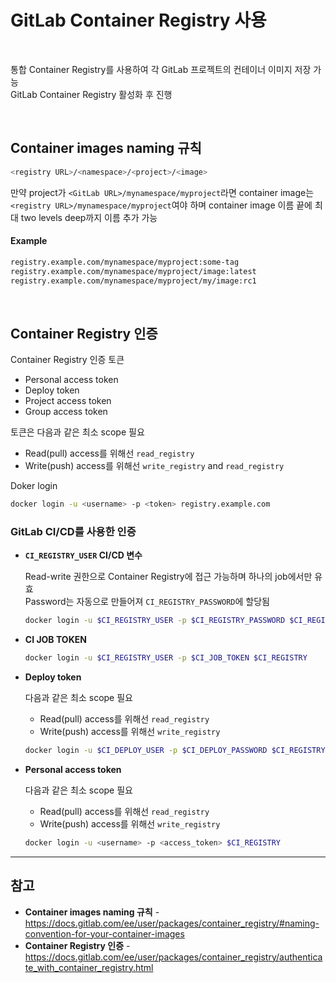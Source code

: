 # GitLab Container Registry 사용

<br>

통합 Container Registry를 사용하여 각 GitLab 프로젝트의 컨테이너 이미지 저장 가능  
GitLab Container Registry 활성화 후 진행

<br>

## Container images naming 규칙
```bash
<registry URL>/<namespace>/<project>/<image>
```

만약 project가 `<GitLab URL>/mynamespace/myproject`라면 container image는 `<registry URL>/mynamespace/myproject`여야 하며 container image 이름 끝에 최대 two levels deep까지 이름 추가 가능

#### Example
```bash
registry.example.com/mynamespace/myproject:some-tag
registry.example.com/mynamespace/myproject/image:latest
registry.example.com/mynamespace/myproject/my/image:rc1
```

<br>

## Container Registry 인증
Container Registry 인증 토큰
- Personal access token
- Deploy token
- Project access token
- Group access token

토큰은 다음과 같은 최소 scope 필요  
- Read(pull) access를 위해선 `read_registry`
- Write(push) access를 위해선 `write_registry` and `read_registry`

Doker login  
```bash
docker login -u <username> -p <token> registry.example.com
```

### GitLab CI/CD를 사용한 인증
- **`CI_REGISTRY_USER` CI/CD 변수**
  
  Read-write 권한으로 Container Registry에 접근 가능하며 하나의 job에서만 유효  
  Password는 자동으로 만들어져 `CI_REGISTRY_PASSWORD`에 할당됨
  
  ```bash
  docker login -u $CI_REGISTRY_USER -p $CI_REGISTRY_PASSWORD $CI_REGISTRY
  ```
- **CI JOB TOKEN**
  
  ```bash
  docker login -u $CI_REGISTRY_USER -p $CI_JOB_TOKEN $CI_REGISTRY
  ```
- **Deploy token**
  
  다음과 같은 최소 scope 필요  
  - Read(pull) access를 위해선 `read_registry`
  - Write(push) access를 위해선 `write_registry`
  
  ```bash
  docker login -u $CI_DEPLOY_USER -p $CI_DEPLOY_PASSWORD $CI_REGISTRY
  ```
- **Personal access token**
  
  다음과 같은 최소 scope 필요  
  - Read(pull) access를 위해선 `read_registry`
  - Write(push) access를 위해선 `write_registry`
  
  ```bash
  docker login -u <username> -p <access_token> $CI_REGISTRY
  ```

<hr>

## 참고
- **Container images naming 규칙** - https://docs.gitlab.com/ee/user/packages/container_registry/#naming-convention-for-your-container-images
- **Container Registry 인증** - https://docs.gitlab.com/ee/user/packages/container_registry/authenticate_with_container_registry.html
